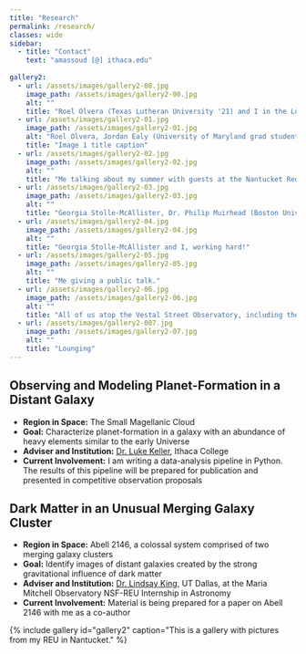 ```yaml
---
title: "Research"
permalink: /research/
classes: wide
sidebar:
  - title: "Contact"
    text: "amassoud [@] ithaca.edu"
    
gallery2:
  - url: /assets/images/gallery2-00.jpg
    image_path: /assets/images/gallery2-00.jpg
    alt: ""
    title: "Roel Olvera (Texas Lutheran University '21) and I in the Loines Observatory dome with a 24-inch research telescope."
  - url: /assets/images/gallery2-01.jpg
    image_path: /assets/images/gallery2-01.jpg
    alt: "Roel Olvera, Jordan Ealy (University of Maryland grad student), Celia Mulcahey (Mount Holyoke College '21), Abby Mintz (Yale '21), Georgia Stolle-McAllister and Dr. Regina Jorgenson (Maria Mitchell Observatory), and I with Dr. Andrew J. Feustel, astronaut!"
    title: "Image 1 title caption"
  - url: /assets/images/gallery2-02.jpg
    image_path: /assets/images/gallery2-02.jpg
    alt: ""
    title: "Me talking about my summer with guests at the Nantucket Red Tie Soiree."
  - url: /assets/images/gallery2-03.jpg
    image_path: /assets/images/gallery2-03.jpg
    alt: ""
    title: "Georgia Stolle-McAllister, Dr. Philip Muirhead (Boston University), and I at the Nantucket Red Tie Soiree."
  - url: /assets/images/gallery2-04.jpg
    image_path: /assets/images/gallery2-04.jpg
    alt: ""
    title: "Georgia Stolle-McAllister and I, working hard!"
  - url: /assets/images/gallery2-05.jpg
    image_path: /assets/images/gallery2-05.jpg
    alt: ""
    title: "Me giving a public talk."
  - url: /assets/images/gallery2-06.jpg
    image_path: /assets/images/gallery2-06.jpg
    alt: ""
    title: "All of us atop the Vestal Street Observatory, including the venerable Gary Walker."
  - url: /assets/images/gallery2-007.jpg
    image_path: /assets/images/gallery2-07.jpg
    alt: ""
    title: "Lounging"
---
```


## Observing and Modeling Planet-Formation in a Distant Galaxy
- **Region in Space:** The Small Magellanic Cloud
- **Goal:** Characterize planet-formation in a galaxy with an abundance of heavy elements similar to the early Universe
- **Adviser and Institution:** [Dr. Luke Keller](https://www.ithaca.edu/faculty/lkeller), Ithaca College
- **Current Involvement:** I am writing a data-analysis pipeline in Python. The results of this pipeline will be prepared for publication and presented in competitive observation proposals

## Dark Matter in an Unusual Merging Galaxy Cluster
- **Region in Space:** Abell 2146, a colossal system comprised of two merging galaxy clusters
- **Goal:** Identify images of distant galaxies created by the strong gravitational influence of dark matter
- **Adviser and Institution:** [Dr. Lindsay King](https://profiles.utdallas.edu/lindsay.king), UT Dallas, at the Maria Mitchell Observatory NSF-REU Internship in Astronomy
- **Current Involvement:** Material is being prepared for a paper on Abell 2146 with me as a co-author

{% include gallery id="gallery2" caption="This is a gallery with pictures from my REU in Nantucket." %}
